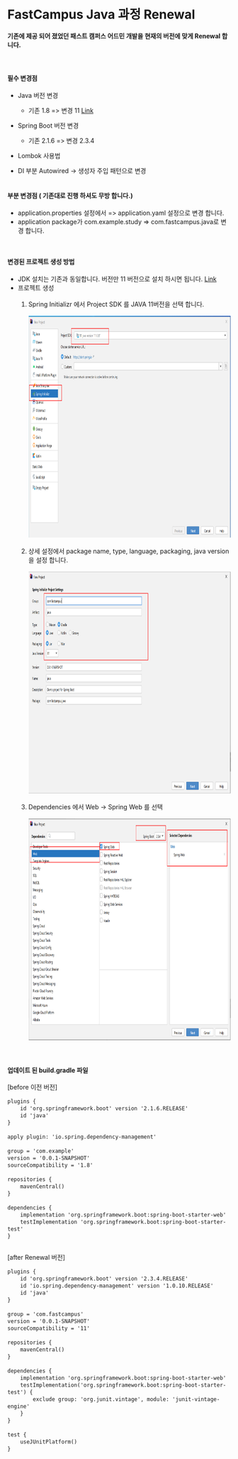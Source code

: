 # FastCampus Java 과정 Renewal

#### 기존에 제공 되어 졌었던 패스트 캠퍼스 어드민 개발을 현재의 버전에 맞게 Renewal 합니다.
<br>

#### 필수 변경점
* Java 버전 변경 
  - 기존 1.8 => 변경 11 [Link](https://www.oracle.com/java/technologies/javase-jdk11-downloads.html)
  
* Spring Boot 버전 변경
  - 기존 2.1.6 => 변경 2.3.4
  
* Lombok 사용법
* DI 부분 Autowired -> 생성자 주입 패턴으로 변경 
<br><br>


#### 부분 변경점 ( 기존대로 진행 하셔도 무방 합니다.)
  - application.properties 설정에서  => application.yaml 설정으로 변경 합니다.
  - application package가 com.example.study => com.fastcampus.java로 변경 합니다.

<br>  

#### 변경된 프로젝트 생성 방법
* JDK 설치는 기존과 동일합니다. 버전만 11 버전으로 설치 하시면 됩니다. [Link](https://www.oracle.com/java/technologies/javase-jdk11-downloads.html) <br>
* 프로젝트 생성 <br><br>
    1. Spring Initializr 에서 Project SDK 를 JAVA 11버전을 선택 합니다. <br><br>
    <img src="/01-project-init/images/20201017_144659.png" width="1200" height="500"></img><br><br>
    2. 상세 설정에서 package name, type, language, packaging, java version 을 설정 합니다. <br><br>
    <img src="/01-project-init/images/20201017_231556.png" width="1200" height="500"></img><br><br>
    3. Dependencies 에서 Web -> Spring Web 를 선택 <br><br>
    <img src="/01-project-init/images/20201017_231617.png" width="1200" height="500"></img><br><br>
    <br>

#### 업데이트 된 build.gradle 파일

[before 이전 버전]
```
plugins {
    id 'org.springframework.boot' version '2.1.6.RELEASE'
    id 'java'
}

apply plugin: 'io.spring.dependency-management'

group = 'com.example'
version = '0.0.1-SNAPSHOT'
sourceCompatibility = '1.8'

repositories {
    mavenCentral()
}

dependencies {
    implementation 'org.springframework.boot:spring-boot-starter-web'
    testImplementation 'org.springframework.boot:spring-boot-starter-test'
}


```


[after Renewal 버전]
```
plugins {
    id 'org.springframework.boot' version '2.3.4.RELEASE'
    id 'io.spring.dependency-management' version '1.0.10.RELEASE'
    id 'java'
}

group = 'com.fastcampus'
version = '0.0.1-SNAPSHOT'
sourceCompatibility = '11'

repositories {
    mavenCentral()
}

dependencies {
    implementation 'org.springframework.boot:spring-boot-starter-web'
    testImplementation('org.springframework.boot:spring-boot-starter-test') {
        exclude group: 'org.junit.vintage', module: 'junit-vintage-engine'
    }
}

test {
    useJUnitPlatform()
}

```